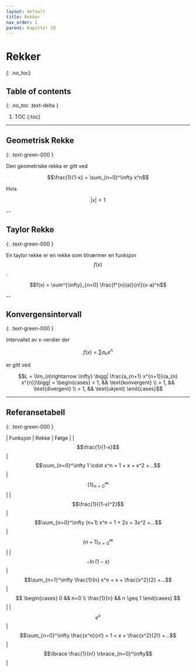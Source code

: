 ```yaml
---
layout: default
title: Rekker
nav_order: 1
parent: Kapittel 20
---
```


# Rekker
{: .no_toc}
## Table of contents
{: .no_toc .text-delta }

1. TOC
{:toc}

---

## Geometrisk Rekke
{: .text-green-000 }

Den geometriske rekka er gitt ved

$$\frac{1}{1-x} = \sum_{n=0}^\infty x^n$$

Hvis

$$|x| < 1$$

--

## Taylor Rekke
{: .text-green-000 }

En taylor rekke er en rekke som tilnærmer en funksjon $$f(x)$$.

$$f(x) = \sum^{\infty}_{n=0} \frac{f^{n}(a)}{n!}(x-a)^n$$

--

## Konvergensintervall
{: .text-green-000 }

Intervallet av x-verdier der

$$f(x) = \sum a_nx^n$$

er gitt ved

$$L = \lim_{n\rightarrow \infty} \bigg| \frac{a_{n+1} x^{n+1}}{a_{n} x^{n}}\bigg| = \begin{cases}
    < 1, && \text{konvergent} \\
    > 1, && \text{divergent} \\
    = 1, && \text{ukjent}
\end{cases}$$

---

## Referansetabell
{: .text-green-000 }

| Funksjon | Rekke | Følge |
| $$\frac{1}{1-x}$$ | $$\sum_{n=0}^\infty 1 \cdot x^n = 1 + x + x^2 +...$$ | $$\lbrace 1 \rbrace_{n=0}^\infty$$ |
| $$\frac{1}{(1-x)^2}$$ | $$\sum_{n=0}^\infty (n+1) x^n = 1 + 2x + 3x^2 +...$$ | $$\lbrace n+1 \rbrace_{n=0}^\infty$$ |
| $$-\ln(1-x)$$ | $$\sum_{n=1}^\infty \frac{1}{n} x^n = x + \frac{x^2}{2} +...$$ | $$ \begin{cases} 0 && n=0 \\ \frac{1}{n} && n \geq 1 \end{cases} $$ |
| $$e^x$$ | $$\sum_{n=0}^\infty \frac{x^n}{n!} = 1 + x + \frac{x^2}{2!} +...$$ | $$\lbrace \frac{1}{n!} \rbrace_{n=0}^\infty$$ |
